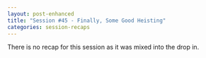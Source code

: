 ```yaml
---
layout: post-enhanced
title: "Session #45 - Finally, Some Good Heisting"
categories: session-recaps
---
```


There is no recap for this session as it was mixed into the drop in.

